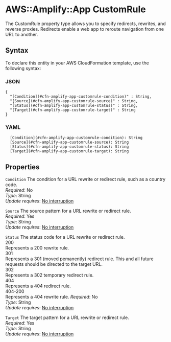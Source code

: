# AWS::Amplify::App CustomRule<a name="aws-properties-amplify-app-customrule"></a>

 The CustomRule property type allows you to specify redirects, rewrites, and reverse proxies\. Redirects enable a web app to reroute navigation from one URL to another\. 

## Syntax<a name="aws-properties-amplify-app-customrule-syntax"></a>

To declare this entity in your AWS CloudFormation template, use the following syntax:

### JSON<a name="aws-properties-amplify-app-customrule-syntax.json"></a>

```
{
  "[Condition](#cfn-amplify-app-customrule-condition)" : String,
  "[Source](#cfn-amplify-app-customrule-source)" : String,
  "[Status](#cfn-amplify-app-customrule-status)" : String,
  "[Target](#cfn-amplify-app-customrule-target)" : String
}
```

### YAML<a name="aws-properties-amplify-app-customrule-syntax.yaml"></a>

```
  [Condition](#cfn-amplify-app-customrule-condition): String
  [Source](#cfn-amplify-app-customrule-source): String
  [Status](#cfn-amplify-app-customrule-status): String
  [Target](#cfn-amplify-app-customrule-target): String
```

## Properties<a name="aws-properties-amplify-app-customrule-properties"></a>

`Condition`  <a name="cfn-amplify-app-customrule-condition"></a>
 The condition for a URL rewrite or redirect rule, such as a country code\.   
*Required*: No  
*Type*: String  
*Update requires*: [No interruption](https://docs.aws.amazon.com/AWSCloudFormation/latest/UserGuide/using-cfn-updating-stacks-update-behaviors.html#update-no-interrupt)

`Source`  <a name="cfn-amplify-app-customrule-source"></a>
 The source pattern for a URL rewrite or redirect rule\.   
*Required*: Yes  
*Type*: String  
*Update requires*: [No interruption](https://docs.aws.amazon.com/AWSCloudFormation/latest/UserGuide/using-cfn-updating-stacks-update-behaviors.html#update-no-interrupt)

`Status`  <a name="cfn-amplify-app-customrule-status"></a>
 The status code for a URL rewrite or redirect rule\.     
200  
Represents a 200 rewrite rule\.  
301  
Represents a 301 \(moved pemanently\) redirect rule\. This and all future requests should be directed to the target URL\.   
302  
Represents a 302 temporary redirect rule\.  
404  
Represents a 404 redirect rule\.  
404\-200  
Represents a 404 rewrite rule\.
*Required*: No  
*Type*: String  
*Update requires*: [No interruption](https://docs.aws.amazon.com/AWSCloudFormation/latest/UserGuide/using-cfn-updating-stacks-update-behaviors.html#update-no-interrupt)

`Target`  <a name="cfn-amplify-app-customrule-target"></a>
 The target pattern for a URL rewrite or redirect rule\.   
*Required*: Yes  
*Type*: String  
*Update requires*: [No interruption](https://docs.aws.amazon.com/AWSCloudFormation/latest/UserGuide/using-cfn-updating-stacks-update-behaviors.html#update-no-interrupt)
